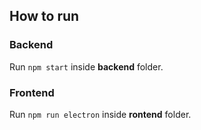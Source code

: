 ## How to run

### Backend

Run `npm start` inside **backend** folder.

### Frontend

Run `npm run electron` inside **rontend** folder.

